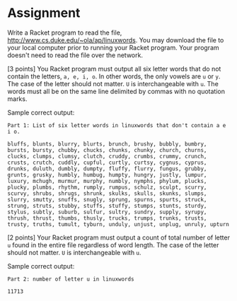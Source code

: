 # Assignment

Write a Racket program to read the file, http://www.cs.duke.edu/~ola/ap/linuxwords. You may download the file to your local computer prior to running your Racket program. Your program doesn't need to read the file over the network.

[3 points] You Racket program must output all six letter words that do not contain the letters, `a, e, i, o`. In other words, the only vowels are `u` or `y`. The case of the letter should not matter. `U` is interchangeable with `u`. The words must all be on the same line delimited by commas with no quotation marks.

Sample correct output:

```
Part 1: List of six letter words in linuxwords that don't contain a e i o.

bluffs, blunts, blurry, blurts, brunch, brushy, bubbly, bumbry, bursts, bursty, chubby, chucks, chunks, chunky, church, churns, clucks, clumps, clumsy, clutch, cruddy, crumbs, crummy, crunch, crusts, crutch, cuddly, cupful, curtly, curtsy, cygnus, cyprus, drunks, duluth, dumbly, dumpty, fluffy, flurry, fungus, grubby, grunts, grusky, humbly, humbug, humpty, hungry, justly, lumpur, luxury, mchugh, murmur, murphy, numbly, nymphs, phylum, plucks, plucky, plumbs, rhythm, rumply, rumpus, schulz, sculpt, scurry, scurvy, shrubs, shrugs, shrunk, skulks, skulls, skunks, slumps, slurry, smutty, snuffs, snugly, sprung, spurns, spurts, struck, strung, struts, stubby, stuffs, stuffy, stumps, stunts, sturdy, stylus, subtly, suburb, sulfur, sultry, sundry, supply, syrupy, thrush, thrust, thumbs, thusly, trucks, trumps, trunks, trusts, trusty, truths, tumult, tyburn, unduly, unjust, unplug, unruly, upturn
```
 
[2 points] Your Racket program must output a count of total number of letter `u` found in the entire file regardless of word length. The case of the letter should not matter. `U` is interchangeable with `u`.

Sample correct output:

```
Part 2: number of letter u in linuxwords

11713
```
